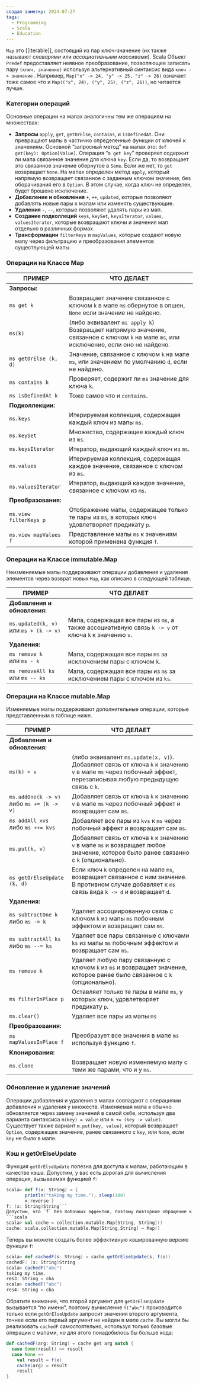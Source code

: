 ```yaml
---
создал заметку: 2024-07-27
tags:
  - Programming
  - Scala
  - Education
---
```

`Map` это [[Iterable]], состоящий из пар ключ-значение (их также называют _словарями_ или _ассоциативными массивами_). Scala Объект `Predef` предоставляет неявное преобразование, позволяющее записать пару `(ключ, значение)` используя альтернативный синтаксис вида `ключ -> значение` . Например, `Map("x" -> 24, "y" -> 25, "z" -> 26)` означает тоже самое что и `Map(("x", 24), ("y", 25), ("z", 26))`, но читается лучше.
### Категории операций
Основные операции на мапах аналогичны тем же операциям на множествах:
- **Запросы** `apply`, `get`, `getOrElse`, `contains`, и `isDefinedAt`. Они превращают мапы в частично определенные функции от ключей к значениям. Основной “запросный метод” на мапах это: `def get(key): Option[Value]`. Операция “`m get key`” проверяет содержит ли мапа связанное значение для ключа `key`. Если да, то возвращает это связанное значение обернутое в `Some`. Если же нет, то `get` возвращает `None`. На мапах определен метод `apply`, который напрямую возвращает связанное с заданным ключом значение, без оборачивания его в `Option`. В этом случае, когда ключ не определен, будет брошено исключение.
- **Добавление и обновления** `+`, `++`, `updated`, которые позволяют добавлять новые пары к мапам или изменять существующие.
- **Удаления** `-`, `--`, которые позволяют удалять пары из мап.
- **Создание подколлеций** `keys`, `keySet`, `keysIterator`, `values`, `valuesIterator`, которые возвращают ключи и значения мап отдельно в различных формах.
- **Трансформации** `filterKeys` и `mapValues`, которые создают новую мапу через фильтрацию и преобразования элементов существующей мапы.
### Операции на Классе Map

| ПРИМЕР                 | ЧТО ДЕЛАЕТ                                                                                                                             |
| ---------------------- | -------------------------------------------------------------------------------------------------------------------------------------- |
| **Запросы:**           |                                                                                                                                        |
| `ms get k`             | Возвращает значение связанное с ключом `k` в мапе `ms` обернутое в опшен, `None` если значение не найдено.                             |
| `ms(k)`                | (либо эквивалент `ms apply k`) Возвращает напрямую значение, связанное с ключом `k` на мапе `ms`, или исключение, если оно не найдено. |
| `ms getOrElse (k, d)`  | Значение, связанное с ключом `k` на мапе `ms`, или значением по умолчанию `d`, если не найдено.                                        |
| `ms contains k`        | Проверяет, содержит ли `ms` значение для ключа `k`.                                                                                    |
| `ms isDefinedAt k`     | Тоже самое что и `contains`.                                                                                                           |
| **Подколлекции:**      |                                                                                                                                        |
| `ms.keys`              | Итерируемая коллекция, содержащая каждый ключ из мапы `ms`.                                                                            |
| `ms.keySet`            | Множество, содержащее каждый ключ из `ms`.                                                                                             |
| `ms.keysIterator`      | Итератор, выдающий каждый ключ из `ms`.                                                                                                |
| `ms.values`            | Итерируемая коллекция, содержащая каждое значение, связанное с ключом из `ms`.                                                         |
| `ms.valuesIterator`    | Итератор, выдающий каждое значение, связанное с ключом из `ms`.                                                                        |
| **Преобразования:**    |                                                                                                                                        |
| `ms.view filterKeys p` | Отображение мапы, содержащее только те пары из `ms`, в которых ключ удовлетворяет предикату `p`.                                       |
| `ms.view mapValues f`  | Представление мапы `ms` к значениям которой применена функция `f`.                                                                     |
### Операции на Классе immutable.Map
Неизменяемые мапы поддерживают операции добавления и удаления элементов через возврат новых `Map`, как описано в следующей таблице.

|ПРИМЕР|ЧТО ДЕЛАЕТ|
|---|---|
|**Добавления и обновления:**||
|`ms.updated(k, v)`  <br>или `ms + (k -> v)`|Мапа, содержащая все пары из `ms`, а также ассоциативную связь `k -> v` от ключа `k` к значению `v`.|
|**Удаления:**||
|`ms remove k`  <br>или `ms - k`|Мапа, содержащая все пары `ms` за исключением пары с ключом `k`.|
|`ms removeAll ks`  <br>или `ms -- ks`|Мапа, содержащая все пары из `ms` за исключением пары с ключом из `ks`.|
### Операции на Классе mutable.Map
Изменяемые мапы поддерживают дополнительные операции, которые представленным в таблице ниже.

|ПРИМЕР|ЧТО ДЕЛАЕТ|
|---|---|
|**Добавления и обновления:**||
|`ms(k) = v`|(либо эквивалент `ms.update(x, v)`). Добавляет связь от ключа `k` к значению `v` в мапе `ms` через побочный эффект, перезаписывая любую предыдущую связь с `k`.|
|`ms.addOne(k -> v)`  <br>либо `ms += (k -> v)`|Добавляет связь от ключа `k` к значению `v` в мапе `ms` через побочный эффект и возвращает сам `ms`.|
|`ms addAll xvs`  <br>либо `ms ++= kvs`|Добавляет все пары из `kvs` к `ms` через побочный эффект и возвращает сам `ms`.|
|`ms.put(k, v)`|Добавляет связь от ключа `k` к значению `v` в мапе `ms` и возвращает любое значение, которое было ранее связанно с `k` (опционально).|
|`ms getOrElseUpdate (k, d)`|Если ключ `k` определен на мапе `ms`, возвращает связанное с ним значение. В противном случае добавляет к `ms` связь вида `k -> d` и возвращает `d`.|
|**Удаления:**||
|`ms subtractOne k`  <br>либо `ms -= k`|Удаляет ассоциированную связь с ключом `k` из мапы `ms` побочным эффектом и возвращает сам `ms`.|
|`ms subtractAll ks`  <br>либо `ms --= ks`|Удаляет все пары связанные с ключами `ks` из мапы `ms` побочным эффектом и возвращает сам `ms`.|
|`ms remove k`|Удаляет любую пару связанную с ключом `k` из `ms` и возвращает значение, которое ранее было связанное с `k` (опционально).|
|`ms filterInPlace p`|Оставляет только те пары в мапе `ms`, у которых ключ, удовлетворяет предикату `p`.|
|`ms.clear()`|Удаляет все пары из мапы `ms`|
|**Преобразования:**||
|`ms mapValuesInPlace f`|Преобразует все значения в мапе `ms` используя функцию `f`.|
|**Клонирования:**||
|`ms.clone`|Возвращает новую изменяемую мапу с теми же парами, что и у `ms`.|
### Обновление и удаление значений
Операции добавления и удаления в мапах совпадают с операциями добавления и удаления у множеств. Изменяемая мапа `m` обычно обновляется через замену значений в самой себе, используя два варианта синтаксиса `m(key) = value` или `m += (key -> value)`. Существует также вариант `m.put(key, value)`, который возвращает `Option`, содержащее значение, ранее связанного с `key`, или `None`, если `key` не было в мапе.
### Кэш и getOrElseUpdate
Функция `getOrElseUpdate` полезна для доступа к мапам, работающим в качестве кэша. Допустим, у вас есть дорогая для вычисления операция, вызываемая функцией `f`:
```scala
scala> def f(x: String) = {
       println("taking my time."); sleep(100)
       x.reverse }
f: (x: String)String```
Допустим, что `f` без побочных эффектов, поэтому повторное обращение к функции с тем же аргументом всегда будет давать один и тот же результат. В этом случае можно сэкономить время, сохранив ранее вычисленное выражение связав аргумент с результатом `f` на мапе и вычислять `f` только в том случае, если результат для аргумента не находится в мапе. Можно сказать, что мапа представляет собой _кэш_ для вычислений функции `f`.
```scala
scala> val cache = collection.mutable.Map[String, String]()
cache: scala.collection.mutable.Map[String,String] = Map()
```
Теперь вы можете создать более эффективную кэшированную версию функции `f`:
```scala
scala> def cachedF(s: String) = cache.getOrElseUpdate(s, f(s))
cachedF: (s: String)String
scala> cachedF("abc")
taking my time.
res3: String = cba
scala> cachedF("abc")
res4: String = cba
```
Обратите внимание, что второй аргумент для `getOrElseUpdate` вызывается “по имени”, поэтому вычисление `f("abc")` производится только если `getOrElseUpdate` запросит значения второго аргумента, точнее если его первый аргумент не найден в мапе `cache`. Вы могли бы реализовать `cachedF` самостоятельно, используя только базовые операции с мапами, но для этого понадобилось бы больше кода:
```scala
def cachedF(arg: String) = cache get arg match {
  case Some(result) => result
  case None =>
    val result = f(x)
    cache(arg) = result
    result
}
```